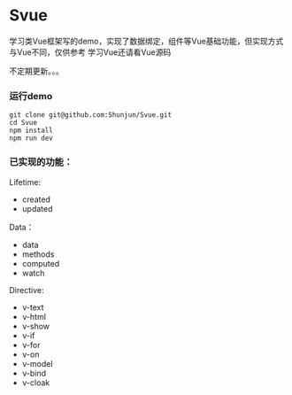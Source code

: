 # Svue
学习类Vue框架写的demo，实现了数据绑定，组件等Vue基础功能，但实现方式与Vue不同，仅供参考
学习Vue还请看Vue源码

不定期更新。。。

### 运行demo
```
git clone git@github.com:Shunjun/Svue.git
cd Svue
npm install
npm run dev
```

### 已实现的功能：
Lifetime:
* created
* updated

Data：
* data
* methods
* computed
* watch

Directive:
* v-text
* v-html
* v-show
* v-if
* v-for
* v-on
* v-model
* v-bind
* v-cloak
